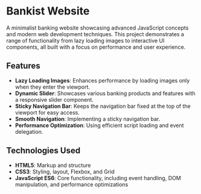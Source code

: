 # Bankist Website

A minimalist banking website showcasing advanced JavaScript concepts and modern web development techniques. This project demonstrates a range of functionality from lazy loading images to interactive UI components, all built with a focus on performance and user experience.

## Features

- **Lazy Loading Images**: Enhances performance by loading images only when they enter the viewport.
- **Dynamic Slider**: Showcases various banking products and features with a responsive slider component.
- **Sticky Navigation Bar**: Keeps the navigation bar fixed at the top of the viewport for easy access.
- **Smooth Navigation**: Implementing a sticky navigation bar.
- **Performance Optimization**: Using efficient script loading and event delegation. 

## Technologies Used

- **HTML5**: Markup and structure
- **CSS3**: Styling, layout, Flexbox, and Grid
- **JavaScript ES6**: Core functionality, including event handling, DOM manipulation, and performance optimizations
